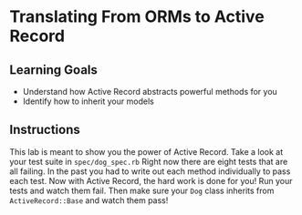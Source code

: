 # Translating From ORMs to Active Record

## Learning Goals

- Understand how Active Record abstracts powerful methods for you
- Identify how to inherit your models

## Instructions

This lab is meant to show you the power of Active Record. Take a look at your
test suite in `spec/dog_spec.rb` Right now there are eight tests that are all
failing. In the past you had to write out each method individually to pass each
test. Now with Active Record, the hard work is done for you! Run your tests and
watch them fail. Then make sure your `Dog` class inherits from
`ActiveRecord::Base` and watch them pass!
